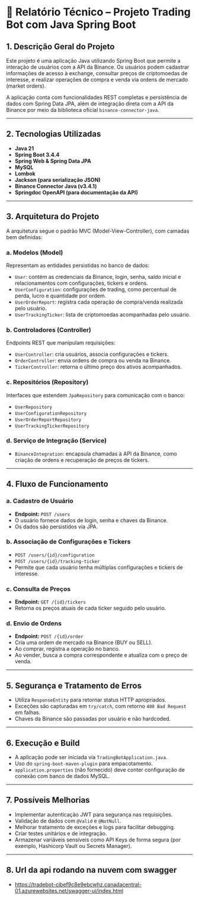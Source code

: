 # 🧾 Relatório Técnico – Projeto Trading Bot com Java Spring Boot

## 1. Descrição Geral do Projeto

Este projeto é uma aplicação Java utilizando Spring Boot que permite a interação de usuários com a API da Binance. Os usuários podem cadastrar informações de acesso à exchange, consultar preços de criptomoedas de interesse, e realizar operações de compra e venda via ordens de mercado (market orders).

A aplicação conta com funcionalidades REST completas e persistência de dados com Spring Data JPA, além de integração direta com a API da Binance por meio da biblioteca oficial `binance-connector-java`.

---

## 2. Tecnologias Utilizadas

- **Java 21**
- **Spring Boot 3.4.4**
- **Spring Web & Spring Data JPA**
- **MySQL**
- **Lombok**
- **Jackson (para serialização JSON)**
- **Binance Connector Java (v3.4.1)**
- **Springdoc OpenAPI (para documentação da API)**

---

## 3. Arquitetura do Projeto

A arquitetura segue o padrão MVC (Model-View-Controller), com camadas bem definidas:

### a. Modelos (Model)

Representam as entidades persistidas no banco de dados:

- `User`: contém as credenciais da Binance, login, senha, saldo inicial e relacionamentos com configurações, tickers e ordens.
- `UserConfiguration`: configurações de trading, como percentual de perda, lucro e quantidade por ordem.
- `UserOrderReport`: registra cada operação de compra/venda realizada pelo usuário.
- `UserTrackingTicker`: lista de criptomoedas acompanhadas pelo usuário.

### b. Controladores (Controller)

Endpoints REST que manipulam requisições:

- `UserController`: cria usuários, associa configurações e tickers.
- `OrderController`: envia ordens de compra ou venda na Binance.
- `TickerController`: retorna o último preço dos ativos acompanhados.

### c. Repositórios (Repository)

Interfaces que estendem `JpaRepository` para comunicação com o banco:

- `UserRepository`
- `UserConfigurationRepository`
- `UserOrderReportRepository`
- `UserTrackingTickerRepository`

### d. Serviço de Integração (Service)

- `BinanceIntegration`: encapsula chamadas à API da Binance, como criação de ordens e recuperação de preços de tickers.

---

## 4. Fluxo de Funcionamento

### a. Cadastro de Usuário

- **Endpoint:** `POST /users`
- O usuário fornece dados de login, senha e chaves da Binance.
- Os dados são persistidos via JPA.

### b. Associação de Configurações e Tickers

- `POST /users/{id}/configuration`
- `POST /users/{id}/tracking-ticker`
- Permite que cada usuário tenha múltiplas configurações e tickers de interesse.

### c. Consulta de Preços

- **Endpoint:** `GET /{id}/tickers`
- Retorna os preços atuais de cada ticker seguido pelo usuário.

### d. Envio de Ordens

- **Endpoint:** `POST /{id}/order`
- Cria uma ordem de mercado na Binance (BUY ou SELL).
- Ao comprar, registra a operação no banco.
- Ao vender, busca a compra correspondente e atualiza com o preço de venda.

---

## 5. Segurança e Tratamento de Erros

- Utiliza `ResponseEntity` para retornar status HTTP apropriados.
- Exceções são capturadas em `try/catch`, com retorno `400 Bad Request` em falhas.
- Chaves da Binance são passadas por usuário e não hardcoded.

---

## 6. Execução e Build

- A aplicação pode ser iniciada via `TradingBotApplication.java`.
- Uso do `spring-boot-maven-plugin` para empacotamento.
- `application.properties` (não fornecido) deve conter configuração de conexão com banco de dados MySQL.

---

## 7. Possíveis Melhorias

- Implementar autenticação JWT para segurança nas requisições.
- Validação de dados com `@Valid` e `@NotNull`.
- Melhorar tratamento de exceções e logs para facilitar debugging.
- Criar testes unitários e de integração.
- Armazenar variáveis sensíveis como API Keys de forma segura (por exemplo, Hashicorp Vault ou Secrets Manager).

---
## 8. Url da api rodando na nuvem com swagger
 - https://tradebot-cjbef9c8e9ebcwhz.canadacentral-01.azurewebsites.net/swagger-ui/index.html
